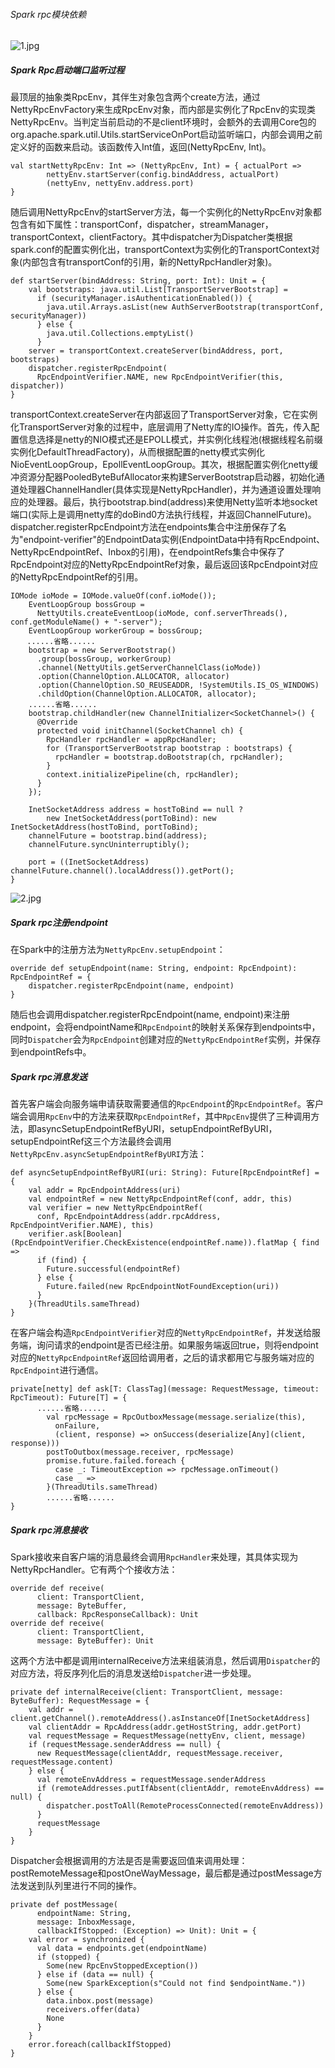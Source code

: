 ###### Spark rpc模块依赖
![1.jpg](https://github.com/V-I-C-T-O-R/spark-source-code/blob/master/article/3/pic/1.jpg)
##### Spark Rpc启动端口监听过程
最顶层的抽象类RpcEnv，其伴生对象包含两个create方法，通过NettyRpcEnvFactory来生成RpcEnv对象，而内部是实例化了RpcEnv的实现类NettyRpcEnv。当判定当前启动的不是client环境时，会额外的去调用Core包的org.apache.spark.util.Utils.startServiceOnPort启动监听端口，内部会调用之前定义好的函数来启动。该函数传入Int值，返回(NettyRpcEnv, Int)。
```
val startNettyRpcEnv: Int => (NettyRpcEnv, Int) = { actualPort =>
        nettyEnv.startServer(config.bindAddress, actualPort)
        (nettyEnv, nettyEnv.address.port)
}
```
随后调用NettyRpcEnv的startServer方法，每一个实例化的NettyRpcEnv对象都包含有如下属性：transportConf，dispatcher，streamManager，transportContext，clientFactory。其中dispatcher为Dispatcher类根据spark.conf的配置实例化出，transportContext为实例化的TransportContext对象(内部包含有transportConf的引用，新的NettyRpcHandler对象)。
```
def startServer(bindAddress: String, port: Int): Unit = {
    val bootstraps: java.util.List[TransportServerBootstrap] =
      if (securityManager.isAuthenticationEnabled()) {
        java.util.Arrays.asList(new AuthServerBootstrap(transportConf, securityManager))
      } else {
        java.util.Collections.emptyList()
      }
    server = transportContext.createServer(bindAddress, port, bootstraps)
    dispatcher.registerRpcEndpoint(
      RpcEndpointVerifier.NAME, new RpcEndpointVerifier(this, dispatcher))
}
```
transportContext.createServer在内部返回了TransportServer对象，它在实例化TransportServer对象的过程中，底层调用了Netty库的IO操作。首先，传入配置信息选择是netty的NIO模式还是EPOLL模式，并实例化线程池(根据线程名前缀实例化DefaultThreadFactory)，从而根据配置的netty模式实例化NioEventLoopGroup，EpollEventLoopGroup。其次，根据配置实例化netty缓冲资源分配器PooledByteBufAllocator来构建ServerBootstrap启动器，初始化通道处理器ChannelHandler(具体实现是NettyRpcHandler)，并为通道设置处理响应的处理器。最后，执行bootstrap.bind(address)来使用Netty监听本地socket端口(实际上是调用netty库的doBind0方法执行线程，并返回ChannelFuture)。
dispatcher.registerRpcEndpoint方法在endpoints集合中注册保存了名为"endpoint-verifier"的EndpointData实例(EndpointData中持有RpcEndpoint、NettyRpcEndpointRef、Inbox的引用)，在endpointRefs集合中保存了RpcEndpoint对应的NettyRpcEndpointRef对象，最后返回该RpcEndpoint对应的NettyRpcEndpointRef的引用。
```
IOMode ioMode = IOMode.valueOf(conf.ioMode());
    EventLoopGroup bossGroup =
      NettyUtils.createEventLoop(ioMode, conf.serverThreads(), conf.getModuleName() + "-server");
    EventLoopGroup workerGroup = bossGroup;
 　 ......省略......
    bootstrap = new ServerBootstrap()
      .group(bossGroup, workerGroup)
      .channel(NettyUtils.getServerChannelClass(ioMode))
      .option(ChannelOption.ALLOCATOR, allocator)
      .option(ChannelOption.SO_REUSEADDR, !SystemUtils.IS_OS_WINDOWS)
      .childOption(ChannelOption.ALLOCATOR, allocator);
    ......省略......
    bootstrap.childHandler(new ChannelInitializer<SocketChannel>() {
      @Override
      protected void initChannel(SocketChannel ch) {
        RpcHandler rpcHandler = appRpcHandler;
        for (TransportServerBootstrap bootstrap : bootstraps) {
          rpcHandler = bootstrap.doBootstrap(ch, rpcHandler);
        }
        context.initializePipeline(ch, rpcHandler);
      }
    });

    InetSocketAddress address = hostToBind == null ?
        new InetSocketAddress(portToBind): new InetSocketAddress(hostToBind, portToBind);
    channelFuture = bootstrap.bind(address);
    channelFuture.syncUninterruptibly();

    port = ((InetSocketAddress) channelFuture.channel().localAddress()).getPort();
}
```
![2.jpg](https://github.com/V-I-C-T-O-R/spark-source-code/blob/master/article/3/pic/2.jpg)

##### Spark rpc注册endpoint
在Spark中的注册方法为`NettyRpcEnv.setupEndpoint`：
```
override def setupEndpoint(name: String, endpoint: RpcEndpoint): RpcEndpointRef = {
    dispatcher.registerRpcEndpoint(name, endpoint)
}
```
随后也会调用dispatcher.registerRpcEndpoint(name, endpoint)来注册endpoint，会将endpointName和`RpcEndpoint`的映射关系保存到endpoints中，同时`Dispatcher`会为`RpcEndpoint`创建对应的`NettyRpcEndpointRef`实例，并保存到endpointRefs中。

##### Spark rpc消息发送
首先客户端会向服务端申请获取需要通信的`RpcEndpoint`的`RpcEndpointRef`。客户端会调用`RpcEnv`中的方法来获取`RpcEndpointRef`，其中`RpcEnv`提供了三种调用方法，即asyncSetupEndpointRefByURI，setupEndpointRefByURI，setupEndpointRef这三个方法最终会调用`NettyRpcEnv.asyncSetupEndpointRefByURI`方法：
```
def asyncSetupEndpointRefByURI(uri: String): Future[RpcEndpointRef] = {
    val addr = RpcEndpointAddress(uri)
    val endpointRef = new NettyRpcEndpointRef(conf, addr, this)
    val verifier = new NettyRpcEndpointRef(
      conf, RpcEndpointAddress(addr.rpcAddress, RpcEndpointVerifier.NAME), this)
    verifier.ask[Boolean](RpcEndpointVerifier.CheckExistence(endpointRef.name)).flatMap { find =>
      if (find) {
        Future.successful(endpointRef)
      } else {
        Future.failed(new RpcEndpointNotFoundException(uri))
      }
    }(ThreadUtils.sameThread)
}
```
在客户端会构造`RpcEndpointVerifier`对应的`NettyRpcEndpointRef`，并发送给服务端，询问请求的endpoint是否已经注册。如果服务端返回true，则将endpoint对应的`NettyRpcEndpointRef`返回给调用者，之后的请求都用它与服务端对应的`RpcEndpoint`进行通信。
```
private[netty] def ask[T: ClassTag](message: RequestMessage, timeout: RpcTimeout): Future[T] = {
      ......省略......
        val rpcMessage = RpcOutboxMessage(message.serialize(this),
          onFailure,
          (client, response) => onSuccess(deserialize[Any](client, response)))
        postToOutbox(message.receiver, rpcMessage)
        promise.future.failed.foreach {
          case _: TimeoutException => rpcMessage.onTimeout()
          case _ =>
        }(ThreadUtils.sameThread)
        ......省略......
}
```
##### Spark rpc消息接收
Spark接收来自客户端的消息最终会调用`RpcHandler`来处理，其具体实现为NettyRpcHandler。它有两个个接收方法：
```
override def receive(
      client: TransportClient,
      message: ByteBuffer,
      callback: RpcResponseCallback): Unit
override def receive(
      client: TransportClient,
      message: ByteBuffer): Unit
```
这两个方法中都是调用internalReceive方法来组装消息，然后调用`Dispatcher`的对应方法，将反序列化后的消息发送给`Dispatcher`进一步处理。
```
private def internalReceive(client: TransportClient, message: ByteBuffer): RequestMessage = {
    val addr = client.getChannel().remoteAddress().asInstanceOf[InetSocketAddress]
    val clientAddr = RpcAddress(addr.getHostString, addr.getPort)
    val requestMessage = RequestMessage(nettyEnv, client, message)
    if (requestMessage.senderAddress == null) {
      new RequestMessage(clientAddr, requestMessage.receiver, requestMessage.content)
    } else {
      val remoteEnvAddress = requestMessage.senderAddress
      if (remoteAddresses.putIfAbsent(clientAddr, remoteEnvAddress) == null) {
        dispatcher.postToAll(RemoteProcessConnected(remoteEnvAddress))
      }
      requestMessage
    }
}
```
Dispatcher会根据调用的方法是否是需要返回值来调用处理：postRemoteMessage和postOneWayMessage，最后都是通过postMessage方法发送到队列里进行不同的操作。
```
private def postMessage(
      endpointName: String,
      message: InboxMessage,
      callbackIfStopped: (Exception) => Unit): Unit = {
    val error = synchronized {
      val data = endpoints.get(endpointName)
      if (stopped) {
        Some(new RpcEnvStoppedException())
      } else if (data == null) {
        Some(new SparkException(s"Could not find $endpointName."))
      } else {
        data.inbox.post(message)
        receivers.offer(data)
        None
      }
    }
    error.foreach(callbackIfStopped)
}
```
